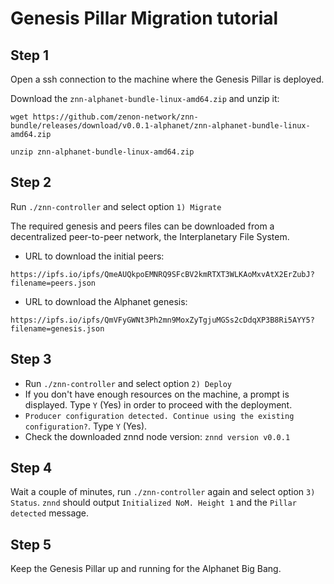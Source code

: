 # Genesis Pillar Migration tutorial

## Step 1

Open a ssh connection to the machine where the Genesis Pillar is deployed.

Download the `znn-alphanet-bundle-linux-amd64.zip` and unzip it:

```
wget https://github.com/zenon-network/znn-bundle/releases/download/v0.0.1-alphanet/znn-alphanet-bundle-linux-amd64.zip
```
```
unzip znn-alphanet-bundle-linux-amd64.zip
```

## Step 2

Run `./znn-controller` and select option `1) Migrate`

The required genesis and peers files can be downloaded from a decentralized peer-to-peer network, the Interplanetary File System.

- URL to download the initial peers: 
```
https://ipfs.io/ipfs/QmeAUQkpoEMNRQ9SFcBV2kmRTXT3WLKAoMxvAtX2ErZubJ?filename=peers.json
```
- URL to download the Alphanet genesis: 
```
https://ipfs.io/ipfs/QmVFyGWNt3Ph2mn9MoxZyTgjuMGSs2cDdqXP3B8Ri5AYY5?filename=genesis.json
```

## Step 3

- Run `./znn-controller` and select option `2) Deploy`
- If you don't have enough resources on the machine, a prompt is displayed. Type `Y` (Yes) in order to proceed with the deployment.
- `Producer configuration detected. Continue using the existing configuration?`. Type `Y` (Yes).
- Check the downloaded znnd node version: `znnd version v0.0.1`

## Step 4

Wait a couple of minutes, run `./znn-controller` again and select option `3) Status`. `znnd` should output `Initialized NoM. Height 1` and the `Pillar detected` message.

## Step 5

Keep the Genesis Pillar up and running for the Alphanet Big Bang.
